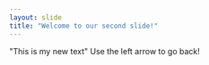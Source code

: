 ```yaml
---
layout: slide
title: "Welcome to our second slide!"
---
```

"This is my new text"
Use the left arrow to go back!